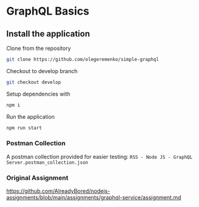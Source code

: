 # GraphQL Basics

## Install the application

Clone from the repository

```bash
git clone https://github.com/olegeremenko/simple-graphql
```

Checkout to develop branch

```bash
git checkout develop
```

Setup dependencies with

```bash
npm i
```

Run the application

```bash
npm run start
```

### Postman Collection

A postman collection provided for easier testing: `RSS - Node JS - GraphQL Server.postman_collection.json`

### Original Assignment

https://github.com/AlreadyBored/nodejs-assignments/blob/main/assignments/graphql-service/assignment.md
